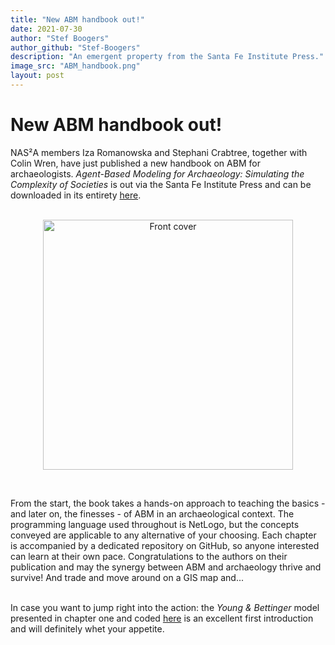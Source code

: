 ```yaml
---
title: "New ABM handbook out!"
date: 2021-07-30
author: "Stef Boogers"
author_github: "Stef-Boogers"
description: "An emergent property from the Santa Fe Institute Press."
image_src: "ABM_handbook.png"
layout: post
---
```

# New ABM handbook out!
NAS²A members Iza Romanowska and Stephani Crabtree, together with Colin Wren, have just published a new handbook on ABM for archaeologists.
*Agent-Based Modeling for Archaeology: Simulating the Complexity of Societies* is out via the Santa Fe Institute Press and can be downloaded in its entirety [here](https://www.sfipress.org/books/agent-based-modeling-archaeology).<br><br>

<p align="center">
  <img src="https://archaeology-abm.github.io/NASSA-hub/assets/ABM_handbook.png" alt="Front cover" width="400"/>
</p>  
<br>

From the start, the book takes a hands-on approach to teaching the basics - and later on, the finesses - of ABM in an archaeological context. 
The programming language used throughout is NetLogo, but the concepts conveyed are applicable to any alternative of your choosing.
Each chapter is accompanied by a dedicated repository on GitHub, so anyone interested can learn at their own pace.
Congratulations to the authors on their publication and may the synergy between ABM and archaeology thrive and survive! And trade and move around on a GIS map and... <br><br>

In case you want to jump right into the action: the *Young & Bettinger* model presented in chapter one and coded [here](https://github.com/SantaFeInstitute/ABMA/tree/master/ch1)
is an excellent first introduction and will definitely whet your appetite.



